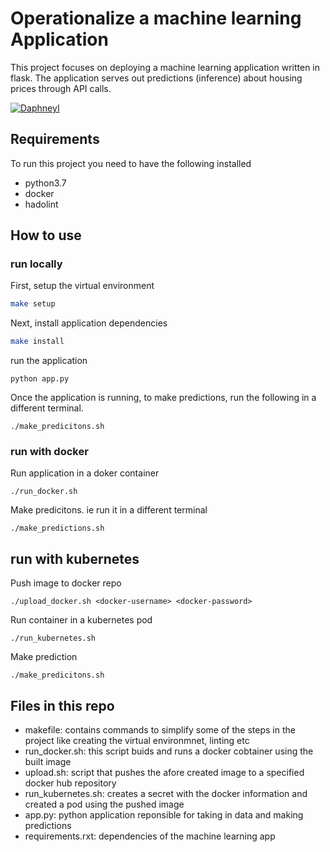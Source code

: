 # Operationalize a machine learning Application
This project focuses on deploying a machine learning application written in flask.
The application serves out predictions (inference) about housing prices through API calls.

[![DaphneyI](https://circleci.com/gh/daphneyi/udacity-project4.svg?style=svg)](https://circleci.com/gh/daphneyi/udacity-project4)

## Requirements
To run this project you need to have the following installed
- python3.7 
- docker
- hadolint

## How to use
### run locally
First, setup the virtual environment
```bash
make setup
```
Next, install application dependencies
```bash
make install
```
run the application
```
python app.py
```
Once the application is running, to make predictions, run the following in a different terminal.
```
./make_predicitons.sh
```


### run with docker
Run application in a doker container
```
./run_docker.sh
```
Make predicitons. ie run it in a different terminal 
```
./make_predictions.sh
```


## run with kubernetes
Push image to docker repo
```
./upload_docker.sh <docker-username> <docker-password>
```
Run container in a kubernetes pod
```
./run_kubernetes.sh
```
Make prediction
```
./make_predicitons.sh
```

## Files in this repo
- makefile: contains commands to simplify some of the steps in the project like creating the virtual environmnet, linting etc
- run_docker.sh: this script buids and runs a docker cobtainer using the built image
- upload.sh: script that pushes the afore created image to a specified docker hub repository
- run_kubernetes.sh: creates a secret with the docker information and created a pod using the pushed image
- app.py: python application reponsible for taking in data and making predictions
- requirements.rxt: dependencies of the machine learning app
